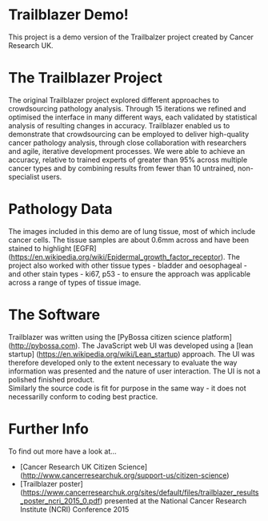 # Trailblazer Demo!

This project is a demo version of the Trailbalzer project created by Cancer Research UK.

# The Trailblazer Project

The original Trailblazer project explored different approaches to crowdsourcing pathology analysis.
Through 15 iterations we refined and optimised the interface in many different ways, each validated by 
statistical analysis of resulting changes in accuracy. 
Trailblazer enabled us to demonstrate that crowdsourcing can be employed to deliver high-quality cancer pathology analysis, 
through close collaboration with researchers and agile, iterative development processes. 
We were able to achieve an accuracy, relative to trained experts of greater than 95% across multiple cancer types and 
by combining results from fewer than 10 untrained, non-specialist users.

# Pathology Data

The images included in this demo are of lung tissue, most of which include cancer cells.
The tissue samples are about 0.6mm across and have been stained to highlight [EGFR] (https://en.wikipedia.org/wiki/Epidermal_growth_factor_receptor).
The project also worked with other tissue types - bladder and oesophageal - and other stain types - ki67, p53 - to ensure the approach was
applicable across a range of types of tissue image.

# The Software

Trailblazer was written using the [PyBossa citizen science platform] (http://pybossa.com).
The JavaScript web UI was developed using a [lean startup] (https://en.wikipedia.org/wiki/Lean_startup) approach.   The UI was therefore 
developed only to the extent necessary to evaluate the way information was presented and the nature of user interaction.   The UI is not a polished finished product.  
Similarly the source code is fit for purpose in the same way - it does not necessarilly conform to coding best practice.

# Further Info

To find out more have a look at...

 * [Cancer Research UK Citizen Science] (http://www.cancerresearchuk.org/support-us/citizen-science)
 * [Trailblazer poster] (https://www.cancerresearchuk.org/sites/default/files/trailblazer_results_poster_ncri_2015_0.pdf) 
 presented at the National Cancer Research Institute (NCRI) Conference 2015

 
